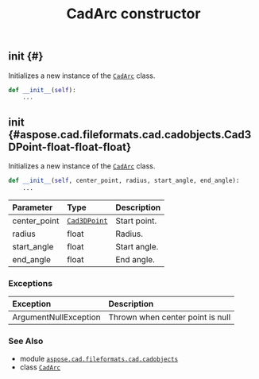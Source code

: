 ﻿---
title: CadArc constructor
second_title: Aspose.CAD for Python via .NET API References
description: 
type: docs
weight: 10
url: /python-net/aspose.cad.fileformats.cad.cadobjects/cadarc/__init__/
is_root: false
---

## __init__ {#}

Initializes a new instance of the [`CadArc`](/cad/python-net/aspose.cad.fileformats.cad.cadobjects/cadarc) class.



```python
def __init__(self):
    ...
```




## __init__ {#aspose.cad.fileformats.cad.cadobjects.Cad3DPoint-float-float-float}

Initializes a new instance of the [`CadArc`](/cad/python-net/aspose.cad.fileformats.cad.cadobjects/cadarc) class.



```python
def __init__(self, center_point, radius, start_angle, end_angle):
    ...
```


| Parameter | Type | Description |
| :- | :- | :- |
| center_point | [`Cad3DPoint`](/cad/python-net/aspose.cad.fileformats.cad.cadobjects/cad3dpoint) | Start point. |
| radius | float | Radius. |
| start_angle | float | Start angle. |
| end_angle | float | End angle. |
### Exceptions
| Exception | Description |
| :- | :- |
| ArgumentNullException | Thrown when center point is null |





### See Also
* module [`aspose.cad.fileformats.cad.cadobjects`](../../)
* class [`CadArc`](/cad/python-net/aspose.cad.fileformats.cad.cadobjects/cadarc)
